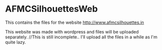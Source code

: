 # AFMCSilhouettesWeb
This contains the files for the website http://www.afmcsilhouettes.in

This website was made with wordpress and files will be uploaded separately.
//This is still incomplete.. I'll upload all the files in a while as I'm quite lazy.